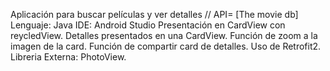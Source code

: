 Aplicación para buscar películas y ver detalles //  API= [The movie db]
Lenguaje: Java
IDE: Android Studio
Presentación en CardView con reycledView.
Detalles presentados en una CardView.
Función de zoom a la imagen de la card.
Función de compartir card de detalles.
Uso de Retrofit2.
Libreria Externa: PhotoView.


